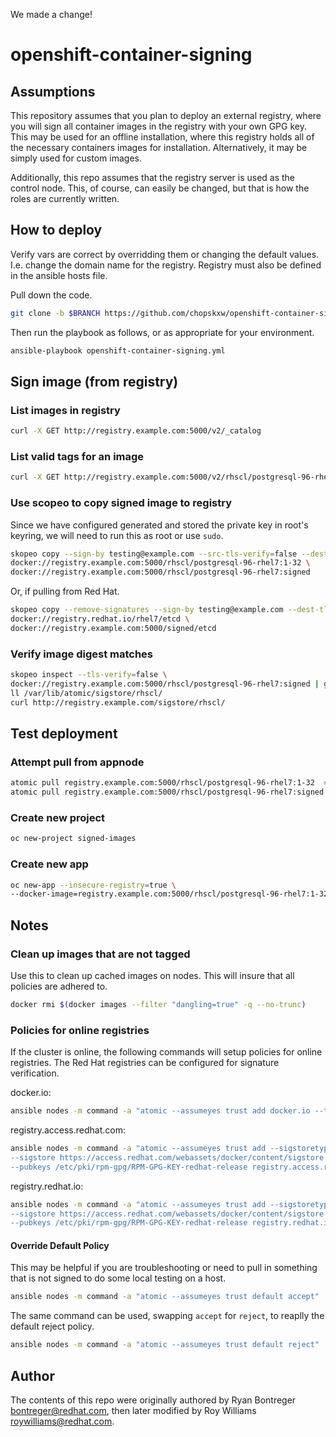 We made a change!

# openshift-container-signing
## Assumptions
This repository assumes that you plan to deploy an external registry, where you will sign all container images in the registry with your own GPG key.  This may be used for an offline installation, where this registry holds all of the necessary containers images for installation.  Alternatively, it may be simply used for custom images.

Additionally, this repo assumes that the registry server is used as the control node.  This, of course, can easily be changed, but that is how the roles are currently written.  

## How to deploy
Verify vars are correct by overridding them or changing the default values.  I.e. change the domain name for the registry. Registry must also be defined in the ansible hosts file.

Pull down the code.
```sh
git clone -b $BRANCH https://github.com/chopskxw/openshift-container-signing.git [$WORKING_DIR]
```

Then run the playbook as follows, or as appropriate for your environment.
```sh
ansible-playbook openshift-container-signing.yml
```

## Sign image (from registry)
### List images in registry
```sh
curl -X GET http://registry.example.com:5000/v2/_catalog
```

### List valid tags for an image
```sh
curl -X GET http://registry.example.com:5000/v2/rhscl/postgresql-96-rhel7/tags/list
```

### Use scopeo to copy signed image to registry
Since we have configured generated and stored the private key in root's keyring, we will need to run this as root or use `sudo`.
```sh
skopeo copy --sign-by testing@example.com --src-tls-verify=false --dest-tls-verify=false \
docker://registry.example.com:5000/rhscl/postgresql-96-rhel7:1-32 \
docker://registry.example.com:5000/rhscl/postgresql-96-rhel7:signed
```
Or, if pulling from Red Hat.
```sh
skopeo copy --remove-signatures --sign-by testing@example.com --dest-tls-verify=false \
docker://registry.redhat.io/rhel7/etcd \
docker://registry.example.com:5000/signed/etcd
```

### Verify image digest matches
```sh
skopeo inspect --tls-verify=false \
docker://registry.example.com:5000/rhscl/postgresql-96-rhel7:signed | grep Digest
ll /var/lib/atomic/sigstore/rhscl/
curl http://registry.example.com/sigstore/rhscl/
```

## Test deployment
### Attempt pull from appnode
```sh
atomic pull registry.example.com:5000/rhscl/postgresql-96-rhel7:1-32  #should fail
atomic pull registry.example.com:5000/rhscl/postgresql-96-rhel7:signed  #should successfully pull
```

### Create new project
```sh
oc new-project signed-images
```

### Create new app
```sh
oc new-app --insecure-registry=true \
--docker-image=registry.example.com:5000/rhscl/postgresql-96-rhel7:1-32 --name=signed-pgsql
```

## Notes
### Clean up images that are not tagged
Use this to clean up cached images on nodes.  This will insure that all policies are adhered to.
```sh
docker rmi $(docker images --filter "dangling=true" -q --no-trunc)
```

### Policies for online registries
If the cluster is online, the following commands will setup policies for online registries.  The Red Hat registries can be configured for signature verification.

docker.io:
```sh
ansible nodes -m command -a "atomic --assumeyes trust add docker.io --type insecureAcceptAnything"
```
registry.access.redhat.com:
```sh
ansible nodes -m command -a "atomic --assumeyes trust add --sigstoretype web \
--sigstore https://access.redhat.com/webassets/docker/content/sigstore \
--pubkeys /etc/pki/rpm-gpg/RPM-GPG-KEY-redhat-release registry.access.redhat.com"
```
registry.redhat.io:
```sh
ansible nodes -m command -a "atomic --assumeyes trust add --sigstoretype web \
--sigstore https://access.redhat.com/webassets/docker/content/sigstore \
--pubkeys /etc/pki/rpm-gpg/RPM-GPG-KEY-redhat-release registry.redhat.io"
```

#### Override Default Policy
This may be helpful if you are troubleshooting or need to pull in something that is not signed to do some local testing on a host.

```sh
ansible nodes -m command -a "atomic --assumeyes trust default accept"
```

The same command can be used, swapping `accept` for `reject`, to reaplly the default reject policy.

```sh
ansible nodes -m command -a "atomic --assumeyes trust default reject"
```

## Author
The contents of this repo were originally authored by Ryan Bontreger <bontreger@redhat.com>, then later modified by Roy Williams <roywilliams@redhat.com>.
